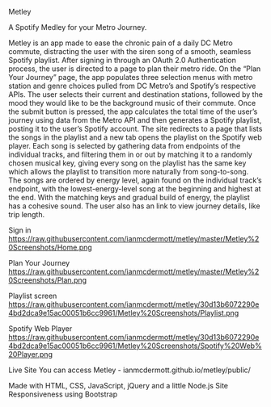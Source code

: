 Metley

A Spotify Medley for your Metro Journey.

Metley is an app made to ease the chronic pain of a daily DC Metro commute, distracting the user with the siren song of a smooth, seamless Spotify playlist. After signing in through an OAuth 2.0 Authentication process, the user is directed to a page to plan their metro ride. On the “Plan Your Journey” page, the app populates three selection menus with metro station and genre choices pulled from DC Metro’s and Spotify’s respective APIs.  The user selects their current and destination stations, followed by the mood they would like to be the background music of their commute. Once the submit button is pressed, the app calculates the total time of the user’s journey using data from the Metro API and then generates a Spotify playlist, posting it to the user’s Spotify account. The site redirects to a page that lists the songs in the playlist and a new tab opens the playlist on the Spotify web player. Each song is selected by gathering data from endpoints of the individual tracks, and filtering them in or out by matching it to a randomly chosen musical key, giving every song on the playlist has the same key which allows the playlist to transition more naturally from song-to-song. The songs are ordered by energy level, again found on the individual track’s endpoint, with the lowest-energy-level song at the beginning and highest at the end. With the matching keys and gradual build of energy, the playlist has a cohesive sound. The user also has an link to view journey details, like trip length.

Sign in
https://raw.githubusercontent.com/ianmcdermott/metley/master/Metley%20Screenshots/Home.png

Plan Your Journey
https://raw.githubusercontent.com/ianmcdermott/metley/master/Metley%20Screenshots/Plan.png

Playlist screen
https://raw.githubusercontent.com/ianmcdermott/metley/30d13b6072290e4bd2dca9e15ac00051b6cc9961/Metley%20Screenshots/Playlist.png

Spotify Web Player
https://raw.githubusercontent.com/ianmcdermott/metley/30d13b6072290e4bd2dca9e15ac00051b6cc9961/Metley%20Screenshots/Spotify%20Web%20Player.png

Live Site You can access Metley - ianmcdermott.github.io/metley/public/

Made with HTML, CSS, JavaScript, jQuery and a little Node.js
Site Responsiveness using Bootstrap
